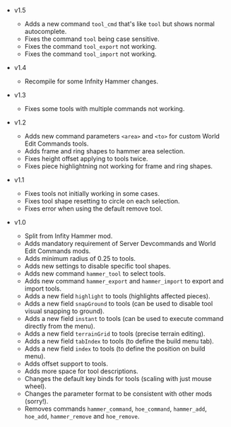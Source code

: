 - v1.5
  - Adds a new command `tool_cmd` that's like `tool` but shows normal autocomplete.
  - Fixes the command `tool` being case sensitive.
  - Fixes the command `tool_export` not working.
  - Fixes the command `tool_import` not working.

- v1.4
  - Recompile for some Infnity Hammer changes.

- v1.3
  - Fixes some tools with multiple commands not working.

- v1.2
  - Adds new command parameters `<area>` and `<to>` for custom World Edit Commands tools.
  - Adds frame and ring shapes to hammer area selection.
  - Fixes height offset applying to tools twice.
  - Fixes piece highlightning not working for frame and ring shapes.

- v1.1
  - Fixes tools not initially working in some cases.
  - Fixes tool shape resetting to circle on each selection.
  - Fixes error when using the default remove tool.

- v1.0
  - Split from Infity Hammer mod.
  - Adds mandatory requirement of Server Devcommands and World Edit Commands mods.
  - Adds minimum radius of 0.25 to tools.
  - Adds new settings to disable specific tool shapes.
  - Adds new command `hammer_tool` to select tools.
  - Adds new command `hammer_export` and `hammer_import` to export and import tools.
  - Adds a new field `highlight` to tools (highlights affected pieces).
  - Adds a new field `snapGround` to tools (can be used to disable tool visual snapping to ground).
  - Adds a new field `instant` to tools (can be used to execute command directly from the menu).
  - Adds a new field `terrainGrid` to tools (precise terrain editing).
  - Adds a new field `tabIndex` to tools (to define the build menu tab).
  - Adds a new field `index` to tools (to define the position on build menu).
  - Adds offset support to tools.
  - Adds more space for tool descriptions.
  - Changes the default key binds for tools (scaling with just mouse wheel).
  - Changes the parameter format to be consistent with other mods (sorry!).
  - Removes commands `hammer_command`, `hoe_command`, `hammer_add`, `hoe_add`, `hammer_remove` and `hoe_remove`.
